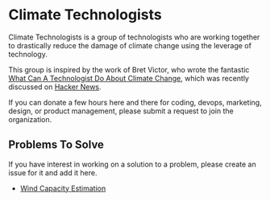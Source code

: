 # Climate Technologists

Climate Technologists is a group of technologists who are working together to drastically reduce the damage of climate change using the leverage of technology.

This group is inspired by the work of Bret Victor, who wrote the fantastic [What Can A Technologist Do About Climate Change](http://worrydream.com/ClimateChange), which was recently discussed on [Hacker News](https://news.ycombinator.com/item?id=19259106).

If you can donate a few hours here and there for coding, devops, marketing, design, or product management, please submit a request to join the organization.

## Problems To Solve

If you have interest in working on a solution to a problem, please create an issue for it and add it here.

- [Wind Capacity Estimation](https://github.com/climate-technologists/discussion/issues/1)
